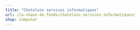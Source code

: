 ```yaml
---
title: "Chatelain services informatiques"
url: /la-chaux-de-fonds/chatelain-services-informatiques/
shop: Computer
---
```

